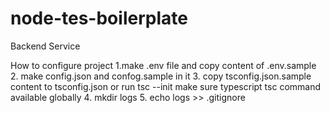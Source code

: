# node-tes-boilerplate
Backend Service


How to configure project
1.make .env file and copy content of .env.sample
2. make config.json and confog.sample in it
3. copy tsconfig.json.sample content to tsconfig.json or run tsc --init
make sure typescript tsc command available globally
4. mkdir logs
5. echo logs >> .gitignore
